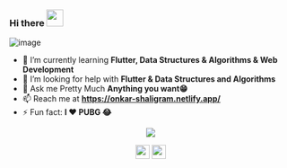 ### Hi there <img src="https://raw.githubusercontent.com/MartinHeinz/MartinHeinz/master/wave.gif" width="30px">

![image](https://raw.githubusercontent.com/saadeghi/saadeghi/master/dino.gif)

- 🌱 I’m currently learning **Flutter, Data Structures & Algorithms & Web Development**
- 🤔 I’m looking for help with **Flutter & Data Structures and Algorithms**
- 💬 Ask me Pretty Much **Anything you want😁**
- 📫 Reach me at **https://onkar-shaligram.netlify.app/**
- ⚡ Fun fact: **I ❤ PUBG 😂**

<p align="center"> <img src="https://github-readme-stats.vercel.app/api?username=onkar-shaligram&show_icons=true&theme=default" /> </p>

<p align="center">
<a href="https://twitter.com/shaligram_onkar" target="blank"><img align="center" src="https://cdn.jsdelivr.net/npm/simple-icons@3.0.1/icons/twitter.svg" height="25" width="25" /></a>
<a href="https://www.linkedin.com/in/onkar-shaligram-a9799b190/" target="blank"><img align="center" src="https://cdn.jsdelivr.net/npm/simple-icons@3.0.1/icons/linkedin.svg"  height="25" width="25" /></a>
</p>
